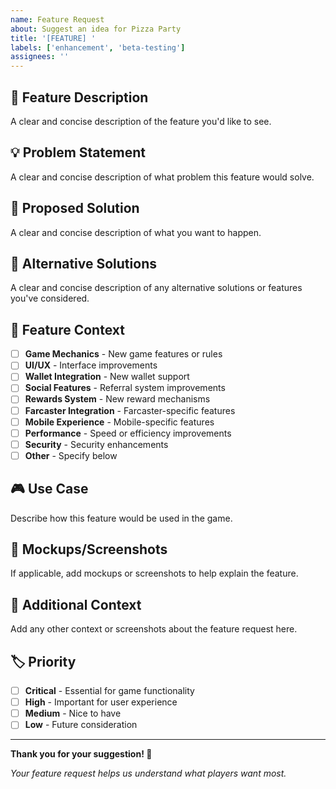 ```yaml
---
name: Feature Request
about: Suggest an idea for Pizza Party
title: '[FEATURE] '
labels: ['enhancement', 'beta-testing']
assignees: ''
---
```


## 🚀 Feature Description
A clear and concise description of the feature you'd like to see.

## 💡 Problem Statement
A clear and concise description of what problem this feature would solve.

## 🎯 Proposed Solution
A clear and concise description of what you want to happen.

## 🔄 Alternative Solutions
A clear and concise description of any alternative solutions or features you've considered.

## 📱 Feature Context
- [ ] **Game Mechanics** - New game features or rules
- [ ] **UI/UX** - Interface improvements
- [ ] **Wallet Integration** - New wallet support
- [ ] **Social Features** - Referral system improvements
- [ ] **Rewards System** - New reward mechanisms
- [ ] **Farcaster Integration** - Farcaster-specific features
- [ ] **Mobile Experience** - Mobile-specific features
- [ ] **Performance** - Speed or efficiency improvements
- [ ] **Security** - Security enhancements
- [ ] **Other** - Specify below

## 🎮 Use Case
Describe how this feature would be used in the game.

## 📸 Mockups/Screenshots
If applicable, add mockups or screenshots to help explain the feature.

## 🔗 Additional Context
Add any other context or screenshots about the feature request here.

## 🏷️ Priority
- [ ] **Critical** - Essential for game functionality
- [ ] **High** - Important for user experience
- [ ] **Medium** - Nice to have
- [ ] **Low** - Future consideration

---

**Thank you for your suggestion! 🍕**

*Your feature request helps us understand what players want most.* 